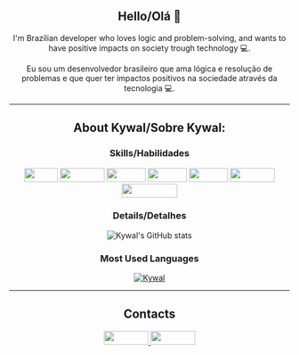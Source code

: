 <div align = "center">
     
## Hello/Olá 👋 

I'm Brazilian developer who loves logic and problem-solving, and wants to have positive impacts on society trough technology :computer:.
 
Eu sou um desenvolvedor brasileiro que ama lógica e resolução de problemas e que quer ter impactos positivos na sociedade através da tecnologia :computer:.

<hr> 
 
## About Kywal/Sobre Kywal:

### Skills/Habilidades
<img height= "25" width="60px" border-radius="10px" src="https://img.shields.io/badge/Git-E34F26?style=flat-badge&logo=git&logoColor=white"> 
<img height= "25" width="80px" border-radius="10px" src="https://img.shields.io/badge/HTML5-E34F26?style=flat-badge&logo=html5&logoColor=white">
<img height= "25" width="70px" border-radius="10px" src="https://img.shields.io/badge/CSS3-1572B6?style=flat-badge&logo=css3&logoColor=white">
<img height= "25" width="70px" border-radius="10px" src="https://img.shields.io/badge/Java-FFFFFF?style=flat-badge&logo=java&logoColor=red">
<img height= "25" width="70px" border-radius="10px" src="https://img.shields.io/badge/PHP-777BB4?style=flat-badge&logo=php&logoColor=white"> 
<img height= "25" width="80px" border-radius="10px" src="https://img.shields.io/badge/Laravel-FF2D20?style=flat-badge&logo=laravel&logoColor=white">
<img height= "25" width="100px" border-radius="10px" src="https://img.shields.io/badge/JavaScript-F7DF1E?style=flat-badge&logo=javascript&logoColor=black"> 
 
### Details/Detalhes 
![Kywal's GitHub stats](https://github-readme-stats.vercel.app/api?username=Kywal&theme=aura&show_icons=true)

### Most Used Languages     

[![Kywal](https://github-readme-stats.vercel.app/api/top-langs/?username=Kywal&hide=html&layout=compact&theme=aura)](https://github.com/Kywal/)
     
<hr> 
 
## Contacts
<a href="https://github.com/Kywal" target="_blank"> <img height= "25" width="80px" border-radius="10px" src="https://img.shields.io/badge/-Github-000?style=flat-badge&logo=Github&logoColor=white&link=LINK_GIT"> </a>
<a href="https://www.linkedin.com/in/emanuelkywal" target="_blank"> <img height= "25" width="80px" border-radius="10px" src="https://img.shields.io/badge/LinkedIn-0077B5?style=flat-badge&logo=linkedin&logoColor=white"> </a> 
 
<!--
GIF
- Encontre o gif que mais combina com você nesse link:

https://github.com/TheDudeThatCode/TheDudeThatCode

*OBS deixo abaixo um exemplo para ser usado:

<img src=https://github.com/TheDudeThatCode/TheDudeThatCode/blob/master/Assets/Earth.gif width="30">

Imagem
1. Você pode usar qualquer imagem que aceite markdown no Github. Se quiser pegar a imagem de algum repositório, pode usar o seguinte formato:

<img align="right" width="400" height="400" src="coloque_o_link_de_uma_foto_aqui">



**Kywal/Kywal** is a ✨ _special_ ✨ repository because its `README.md` (this file) appears on your GitHub profile.

Here are some ideas to get you started:

- 🔭 I’m currently working on ...
- 🌱 I’m currently learning ...
- 👯 I’m looking to collaborate on ...
- 🤔 I’m looking for help with ...
- 💬 Ask me about ...
- 📫 How to reach me: ...
- 😄 Pronouns: ...
- ⚡ Fun fact: ...
-->

